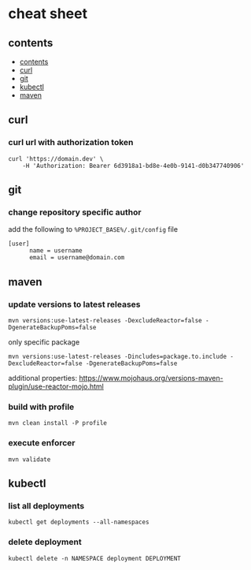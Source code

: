 # cheat sheet

## contents

- [contents](#contents)
- [curl](#curl)
- [git](#git)
- [kubectl](#kubectl)
- [maven](#maven)

## curl

### curl url with authorization token

    curl 'https://domain.dev' \
        -H 'Authorization: Bearer 6d3918a1-bd8e-4e0b-9141-d0b347740906'

## git

### change repository specific author

add the following to `%PROJECT_BASE%/.git/config` file

    
    [user]
          name = username
          email = username@domain.com

## maven

### update versions to latest releases 

    mvn versions:use-latest-releases -DexcludeReactor=false -DgenerateBackupPoms=false

only specific package

    mvn versions:use-latest-releases -Dincludes=package.to.include -DexcludeReactor=false -DgenerateBackupPoms=false

additional properties: https://www.mojohaus.org/versions-maven-plugin/use-reactor-mojo.html

### build with profile

    mvn clean install -P profile

### execute enforcer

    mvn validate

## kubectl

### list all deployments

    kubectl get deployments --all-namespaces
    
### delete deployment
    
    kubectl delete -n NAMESPACE deployment DEPLOYMENT
